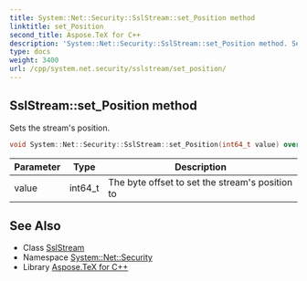```yaml
---
title: System::Net::Security::SslStream::set_Position method
linktitle: set_Position
second_title: Aspose.TeX for C++
description: 'System::Net::Security::SslStream::set_Position method. Sets the stream''s position in C++.'
type: docs
weight: 3400
url: /cpp/system.net.security/sslstream/set_position/
---
```

## SslStream::set_Position method


Sets the stream's position.

```cpp
void System::Net::Security::SslStream::set_Position(int64_t value) override
```


| Parameter | Type | Description |
| --- | --- | --- |
| value | int64_t | The byte offset to set the stream's position to |

## See Also

* Class [SslStream](../)
* Namespace [System::Net::Security](../../)
* Library [Aspose.TeX for C++](../../../)
